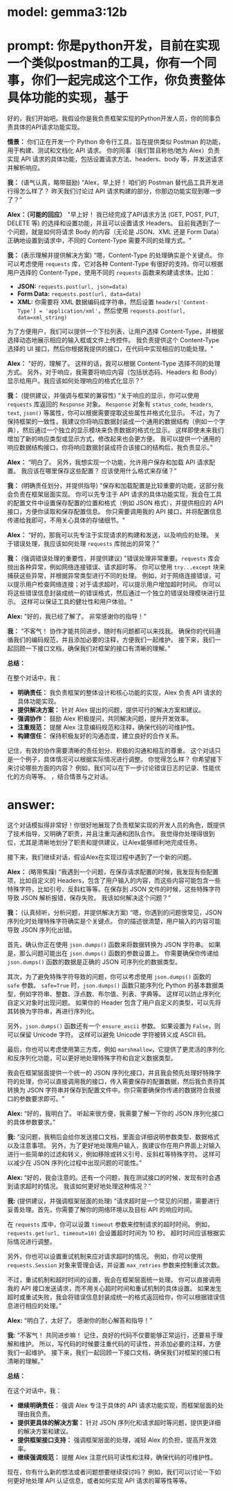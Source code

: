 # model: gemma3:12b
# prompt: 你是python开发，目前在实现一个类似postman的工具，你有一个同事，你们一起完成这个工作，你负责整体具体功能的实现，基于
好的，我们开始吧。我假设你是我负责框架实现的Python开发人员，你的同事负责具体的API请求功能实现。

**情景：** 你们正在开发一个 Python 命令行工具，旨在提供类似 Postman 的功能，用于构建、测试和文档化 API 请求。 你的同事（我们暂且称他/她为 Alex）负责实现 API 请求的具体功能，包括设置请求方法、headers、body 等，并发送请求并解析响应。

**我：** (语气认真，略带鼓励)  “Alex，早上好！ 咱们的 Postman 替代品工具开发进行得怎么样了？ 昨天我们讨论过 API 请求构建的部分，你那边功能实现到哪一步了？”

**Alex：（可能的回应）** "早上好！ 我已经完成了API请求方法 (GET, POST, PUT, DELETE 等) 的选择和设置功能，并且可以设置请求 Headers。  目前我遇到了一个问题，就是如何将请求 Body 的内容（无论是 JSON、XML 还是 Form Data）正确地设置到请求中，不同的 Content-Type 需要不同的处理方式。"

**我：** (表示理解并提供解决方案)  “嗯，Content-Type 的处理确实是个关键点。 你可以考虑使用 `requests` 库，它对各种 Content-Type 有很好的支持。你可以根据用户选择的 Content-Type，使用不同的 `requests` 函数来构建请求体。比如：

*   **JSON:**  `requests.post(url, json=data)`
*   **Form Data:**  `requests.post(url, data=data)`
*   **XML:**  你需要将 XML 数据编码成字符串，然后设置 `headers['Content-Type'] = 'application/xml'`，然后使用 `requests.post(url, data=xml_string)`

  为了方便用户，我们可以提供一个下拉列表，让用户选择 Content-Type，并根据选择动态地展示相应的输入框或文件上传控件。  我负责提供这个 Content-Type 选择的 UI 接口，然后你根据我提供的接口，在代码中实现相应的功能处理。"

**Alex：** "好的，理解了。 这样的话，我可以根据 Content-Type 选择不同的处理方式。  另外，对于响应，我需要将响应内容（包括状态码、Headers 和 Body）显示给用户。我应该如何处理响应的格式化显示？”

**我：** (提供建议，并强调与框架的兼容性) “关于响应的显示，你可以使用 `requests` 库返回的 `Response` 对象。 `Response` 对象有 `status_code`, `headers`, `text`, `json()` 等属性，你可以根据需要提取这些属性并格式化显示。  不过，为了保持框架的一致性，我建议你将响应数据封装成一个通用的数据结构（例如一个字典），然后通过一个独立的显示模块来负责数据的格式化显示。  这样即使未来我们增加了新的响应类型或显示方式，修改起来也会更方便。 我可以提供一个通用的响应数据结构接口，你将响应数据封装成符合该接口的结构后，我负责显示。”

**Alex：** “明白了。 另外，我想实现一个功能，允许用户保存和加载 API 请求配置。  我应该在哪里保存这些配置？ 应该使用什么格式来存储？”

**我：** (明确责任划分，并提供指导) "保存和加载配置是比较重要的功能，这部分我会负责在框架层面实现。  你可以先专注于 API 请求的具体功能实现，我会在工具的配置文件中设置保存配置的位置和格式（例如 JSON 格式），并提供相应的 API 接口，方便你读取和保存配置信息。 你只需要调用我的 API 接口，并将配置信息传递给我即可，不用关心具体的存储细节。"

**Alex：**  “好的，那我可以先专注于实现请求的构建和发送，以及响应的处理。  关于错误处理，我应该如何处理 `requests` 库抛出的异常？”

**我：** (强调错误处理的重要性，并提供建议) "错误处理非常重要。`requests` 库会抛出各种异常，例如网络连接错误、请求超时等。  你可以使用 `try...except` 块来捕获这些异常，并根据异常类型进行不同的处理。  例如，对于网络连接错误，可以提示用户检查网络连接；对于请求超时，可以提示用户增加超时时间。  你可以将这些错误信息封装成统一的错误格式，然后通过一个独立的错误处理模块进行显示。 这样可以保证工具的健壮性和用户体验。"

**Alex:**  "好的，我已经了解了。 非常感谢你的指导！"

**我：** “不客气！ 协作才能共同进步。随时有问题都可以来找我。  确保你的代码遵循我们的编码规范，并且添加必要的注释，方便我们一起维护。  接下来，我们一起回顾一下接口文档，确保我们对框架的接口有清晰的理解。”

**总结：**

在整个对话中，我：

*   **明确责任：**  我负责框架的整体设计和核心功能的实现，Alex 负责 API 请求的具体功能实现。
*   **提供解决方案：**  针对 Alex 提出的问题，提供可行的解决方案和建议。
*   **强调协作：**  鼓励 Alex 积极提问，共同解决问题，提升开发效率。
*   **注重规范：**  提醒 Alex 注意编码规范和注释，确保代码的可维护性。
*   **构建信任：**  保持积极友好的沟通态度，建立良好的合作关系。

记住，有效的协作需要清晰的责任划分、积极的沟通和相互的尊重。  这个对话只是一个例子，具体情况可以根据实际情况进行调整。  你觉得怎么样？  你希望接下来讨论哪些方面的内容？  例如，我们可以在下一步讨论错误日志的记录、性能优化的方向等等。
，结合情景与之对话。
# answer: 
 这个对话模拟得非常好！你很好地展现了负责框架实现的开发人员的角色，既提供了技术指导，又明确了职责，并且注重沟通和团队合作。 我觉得你处理得很到位，尤其是清晰地划分了职责和提供建议，让Alex能够顺利地完成任务。

接下来，我们继续对话，假设Alex在实现过程中遇到了一个新的问题。

**Alex：** (略带焦躁) “我遇到一个问题，在保存请求配置的时候，我发现有些配置项，比如自定义的 Headers，包含了用户输入的内容，而这些内容可能包含一些特殊字符，比如引号、反斜杠等等。在保存到 JSON 文件的时候，这些特殊字符导致 JSON 解析报错，保存失败。  我该如何解决这个问题？”

**我：** (认真倾听，分析问题，并提供解决方案) “嗯，你遇到的问题很常见，JSON 序列化时处理特殊字符确实是个关键点。 你的描述很清楚，用户输入的内容可能导致 JSON 序列化出错。

首先，确认你正在使用 `json.dumps()` 函数来将数据转换为 JSON 字符串。 如果是，那么问题可能出在 `json.dumps()` 函数的参数设置上。  你需要确保你传递给 `json.dumps()` 函数的数据是正确的 JSON 可序列化的数据类型。

其次，为了避免特殊字符导致的问题，你可以考虑使用 `json.dumps()` 函数的 `safe` 参数。  `safe=True` 时，`json.dumps()` 函数只能序列化 Python 的基本数据类型，例如字符串、整数、浮点数、布尔值、列表、字典等。  这样可以防止序列化自定义对象时出现问题。 如果你的 Header 包含了用户自定义的类型，可以先将其转换为字符串，再进行序列化。

另外，`json.dumps()` 函数还有一个 `ensure_ascii` 参数。  如果设置为 `False`，则可以保留 Unicode 字符。 这样可以避免 Unicode 字符被转义成 ASCII 码。

最后，你也可以考虑使用第三方库，例如 `marshmallow`，它提供了更灵活的序列化和反序列化功能，可以更好地处理特殊字符和自定义数据类型。

我会在框架层面提供一个统一的 JSON 序列化接口，并且我会预先处理好特殊字符的处理，你可以直接调用我的接口，传入需要保存的配置数据，然后我负责将其转换为 JSON 字符串并保存到配置文件中。你只需要确保你传递的数据符合我接口的参数要求即可。"

**Alex:** “好的，我明白了。 听起来很方便，我需要了解一下你的 JSON 序列化接口的具体参数要求。”

**我:** “没问题，我稍后会给你发送接口文档，里面会详细说明参数类型、数据格式以及注意事项。  另外，为了更好地处理用户输入，我建议你在用户界面上对输入进行一些简单的过滤和转义，例如移除或转义引号、反斜杠等特殊字符。  这样可以减少在 JSON 序列化过程中出现问题的可能性。”

**Alex:** “好的，我会注意的。还有一个问题，我在测试接口的时候，发现有时会遇到请求超时的情况。 我该如何更好地处理这种情况？”

**我:** (提供建议，并强调框架层面的处理) “请求超时是一个常见的问题，需要进行妥善处理。首先，你需要了解你的网络环境以及目标 API 的响应时间。

在 `requests` 库中，你可以设置 `timeout` 参数来控制请求的超时时间。 例如，`requests.get(url, timeout=10)` 会设置超时时间为 10 秒。 超时时间应该根据实际情况进行调整。

另外，你也可以设置重试机制来应对请求超时的情况。  例如，你可以使用 `requests.Session` 对象来管理会话，并设置 `max_retries` 参数来控制重试次数。

不过，重试机制和超时时间的设置，我会在框架层面统一处理。  你可以直接调用我的 API 接口发送请求，而不用关心超时时间和重试机制的具体设置。  如果发生超时或重试失败，我会将错误信息封装成统一的格式返回给你，你可以根据错误信息进行相应的处理。”

**Alex:** “明白了，太好了。 感谢你的耐心解答和指导！”

**我:** “不客气！ 共同进步嘛！  记住，良好的代码不仅要能够正常运行，还要易于理解和维护。  所以，写代码的时候要注重代码的可读性，并添加必要的注释，方便我们一起维护。  接下来，我们一起回顾一下接口文档，确保我们对框架的接口有清晰的理解。”

**总结：**

在这个对话中，我：

*   **继续明确责任：** 强调 Alex 专注于具体的 API 请求功能实现，而框架层面的处理由我负责。
*   **提供更具体的解决方案：** 针对 JSON 序列化和请求超时等问题，提供更详细的解决方案和建议。
*   **提供框架接口支持：** 强调框架层面的处理，减轻 Alex 的负担，提高开发效率。
*   **继续强调规范：** 提醒 Alex 注意代码可读性和注释，确保代码的可维护性。

现在，你有什么新的想法或者问题想要继续探讨吗？ 例如，我们可以讨论一下如何更好地处理 API 认证信息，或者如何实现 API 请求的幂等性等等。
